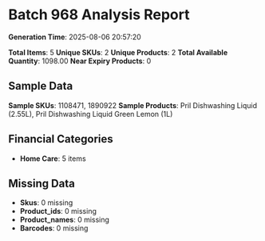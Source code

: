 # Batch 968 Analysis Report

**Generation Time**: 2025-08-06 20:57:20

**Total Items**: 5
**Unique SKUs**: 2
**Unique Products**: 2
**Total Available Quantity**: 1098.00
**Near Expiry Products**: 0

## Sample Data
**Sample SKUs**: 1108471, 1890922
**Sample Products**: Pril Dishwashing Liquid (2.55L), Pril Dishwashing Liquid Green Lemon (1L)

## Financial Categories
- **Home Care**: 5 items

## Missing Data
- **Skus**: 0 missing
- **Product_ids**: 0 missing
- **Product_names**: 0 missing
- **Barcodes**: 0 missing
